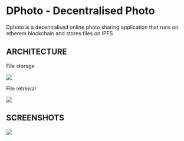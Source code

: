 <h1>DPhoto - Decentralised Photo</h1>
Dphoto is a decentralised online photo sharing application that runs on etherem blockchain and stores files on IPFS
<h2>ARCHITECTURE</h2>
File storage 
<p>
  <img src="https://www.linkpicture.com/q/store_1.png" style="object-fit:contain;"/>
</p>
File retreival
<p>
  <img src="https://www.linkpicture.com/q/retreive-dphoto.png" style="object-fit:contain;"/>
</p>

<h2>SCREENSHOTS</h2>

<p>
  <img src="https://www.linkpicture.com/q/Dphoto.jpg" style="object-fit:contain;"/>
</p>
